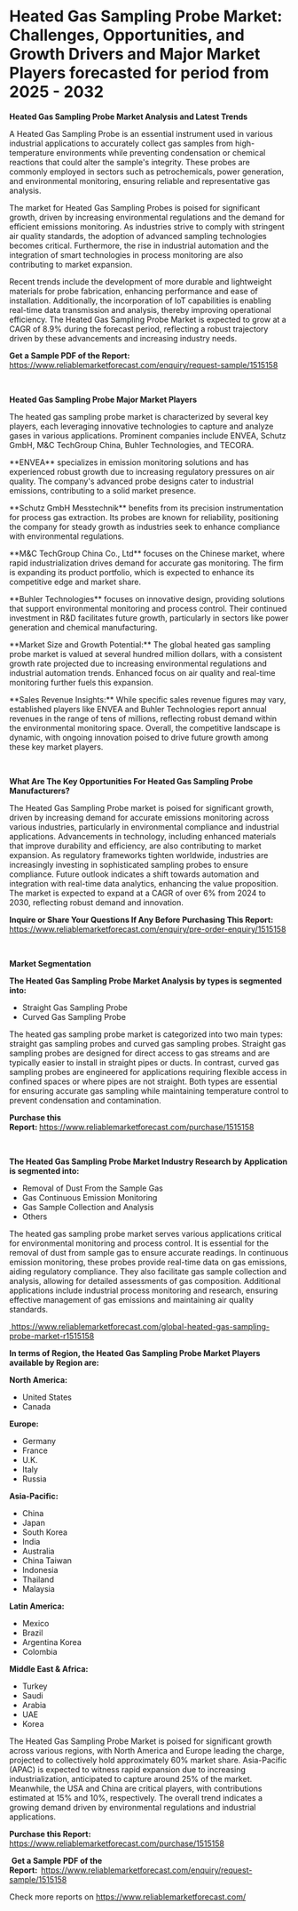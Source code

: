 <p><h1>Heated Gas Sampling Probe Market: Challenges, Opportunities, and Growth Drivers and Major Market Players forecasted for period from 2025 - 2032</h1></p><p><strong>Heated Gas Sampling Probe Market Analysis and Latest Trends</strong></p>
<p><p>A Heated Gas Sampling Probe is an essential instrument used in various industrial applications to accurately collect gas samples from high-temperature environments while preventing condensation or chemical reactions that could alter the sample's integrity. These probes are commonly employed in sectors such as petrochemicals, power generation, and environmental monitoring, ensuring reliable and representative gas analysis.</p><p>The market for Heated Gas Sampling Probes is poised for significant growth, driven by increasing environmental regulations and the demand for efficient emissions monitoring. As industries strive to comply with stringent air quality standards, the adoption of advanced sampling technologies becomes critical. Furthermore, the rise in industrial automation and the integration of smart technologies in process monitoring are also contributing to market expansion.</p><p>Recent trends include the development of more durable and lightweight materials for probe fabrication, enhancing performance and ease of installation. Additionally, the incorporation of IoT capabilities is enabling real-time data transmission and analysis, thereby improving operational efficiency. The Heated Gas Sampling Probe Market is expected to grow at a CAGR of 8.9% during the forecast period, reflecting a robust trajectory driven by these advancements and increasing industry needs.</p></p>
<p><strong>Get a Sample PDF of the Report:&nbsp;</strong> <a href="https://www.reliablemarketforecast.com/enquiry/request-sample/1515158?utm_campaign=2293&utm_medium=2&utm_source=Github&utm_content=ia&utm_term=02032025&utm_id=heated-gas-sampling-probe">https://www.reliablemarketforecast.com/enquiry/request-sample/1515158</a></p>
<p>&nbsp;</p>
<p><strong>Heated Gas Sampling Probe Major Market Players</strong></p>
<p><p>The heated gas sampling probe market is characterized by several key players, each leveraging innovative technologies to capture and analyze gases in various applications. Prominent companies include ENVEA, Schutz GmbH, M&C TechGroup China, Buhler Technologies, and TECORA.</p><p>**ENVEA** specializes in emission monitoring solutions and has experienced robust growth due to increasing regulatory pressures on air quality. The company's advanced probe designs cater to industrial emissions, contributing to a solid market presence.</p><p>**Schutz GmbH Messtechnik** benefits from its precision instrumentation for process gas extraction. Its probes are known for reliability, positioning the company for steady growth as industries seek to enhance compliance with environmental regulations.</p><p>**M&C TechGroup China Co., Ltd** focuses on the Chinese market, where rapid industrialization drives demand for accurate gas monitoring. The firm is expanding its product portfolio, which is expected to enhance its competitive edge and market share.</p><p>**Buhler Technologies** focuses on innovative design, providing solutions that support environmental monitoring and process control. Their continued investment in R&D facilitates future growth, particularly in sectors like power generation and chemical manufacturing.</p><p>**Market Size and Growth Potential:** The global heated gas sampling probe market is valued at several hundred million dollars, with a consistent growth rate projected due to increasing environmental regulations and industrial automation trends. Enhanced focus on air quality and real-time monitoring further fuels this expansion.</p><p>**Sales Revenue Insights:** While specific sales revenue figures may vary, established players like ENVEA and Buhler Technologies report annual revenues in the range of tens of millions, reflecting robust demand within the environmental monitoring space. Overall, the competitive landscape is dynamic, with ongoing innovation poised to drive future growth among these key market players.</p></p>
<p>&nbsp;</p>
<p><strong>What Are The Key Opportunities For Heated Gas Sampling Probe Manufacturers?</strong></p>
<p><p>The Heated Gas Sampling Probe market is poised for significant growth, driven by increasing demand for accurate emissions monitoring across various industries, particularly in environmental compliance and industrial applications. Advancements in technology, including enhanced materials that improve durability and efficiency, are also contributing to market expansion. As regulatory frameworks tighten worldwide, industries are increasingly investing in sophisticated sampling probes to ensure compliance. Future outlook indicates a shift towards automation and integration with real-time data analytics, enhancing the value proposition. The market is expected to expand at a CAGR of over 6% from 2024 to 2030, reflecting robust demand and innovation.</p></p>
<p><strong>Inquire or Share Your Questions If Any Before Purchasing This Report:</strong> <a href="https://www.reliablemarketforecast.com/enquiry/pre-order-enquiry/1515158?utm_campaign=2293&utm_medium=2&utm_source=Github&utm_content=ia&utm_term=02032025&utm_id=heated-gas-sampling-probe">https://www.reliablemarketforecast.com/enquiry/pre-order-enquiry/1515158</a></p>
<p>&nbsp;</p>
<p><strong>Market Segmentation</strong></p>
<p><strong>The Heated Gas Sampling Probe Market Analysis by types is segmented into:</strong></p>
<p><ul><li>Straight Gas Sampling Probe</li><li>Curved Gas Sampling Probe</li></ul></p>
<p><p>The heated gas sampling probe market is categorized into two main types: straight gas sampling probes and curved gas sampling probes. Straight gas sampling probes are designed for direct access to gas streams and are typically easier to install in straight pipes or ducts. In contrast, curved gas sampling probes are engineered for applications requiring flexible access in confined spaces or where pipes are not straight. Both types are essential for ensuring accurate gas sampling while maintaining temperature control to prevent condensation and contamination.</p></p>
<p><strong>Purchase this Report:&nbsp;</strong><a href="https://www.reliablemarketforecast.com/purchase/1515158?utm_campaign=2293&utm_medium=2&utm_source=Github&utm_content=ia&utm_term=02032025&utm_id=heated-gas-sampling-probe">https://www.reliablemarketforecast.com/purchase/1515158</a></p>
<p>&nbsp;</p>
<p><strong>The Heated Gas Sampling Probe Market Industry Research by Application is segmented into:</strong></p>
<p><ul><li>Removal of Dust From the Sample Gas</li><li>Gas Continuous Emission Monitoring</li><li>Gas Sample Collection and Analysis</li><li>Others</li></ul></p>
<p><p>The heated gas sampling probe market serves various applications critical for environmental monitoring and process control. It is essential for the removal of dust from sample gas to ensure accurate readings. In continuous emission monitoring, these probes provide real-time data on gas emissions, aiding regulatory compliance. They also facilitate gas sample collection and analysis, allowing for detailed assessments of gas composition. Additional applications include industrial process monitoring and research, ensuring effective management of gas emissions and maintaining air quality standards.</p></p>
<p><a href="https://www.reliablemarketforecast.com/global-heated-gas-sampling-probe-market-r1515158?utm_campaign=2293&utm_medium=2&utm_source=Github&utm_content=ia&utm_term=02032025&utm_id=heated-gas-sampling-probe">&nbsp;https://www.reliablemarketforecast.com/global-heated-gas-sampling-probe-market-r1515158</a></p>
<p><strong>In terms of Region, the Heated Gas Sampling Probe Market Players available by Region are:</strong></p>
<p>
    <p> <strong> North America: </strong>
        <ul>
            <li>United States</li>
            <li>Canada</li>
        </ul>
        </p> 
    <p> <strong> Europe: </strong>
        <ul>
            <li>Germany</li>
            <li>France</li>
            <li>U.K.</li>
            <li>Italy</li>
            <li>Russia</li>
        </ul>
        </p> 
    <p> <strong> Asia-Pacific: </strong>
        <ul>
            <li>China</li>
            <li>Japan</li>
            <li>South Korea</li>
            <li>India</li>
            <li>Australia</li>
            <li>China Taiwan</li>
            <li>Indonesia</li>
            <li>Thailand</li>
            <li>Malaysia</li>
        </ul>
        </p> 
    <p> <strong> Latin America: </strong>
        <ul>
            <li>Mexico</li>
            <li>Brazil</li>
            <li>Argentina Korea</li>
            <li>Colombia</li>
        </ul>
        </p> 
    <p> <strong> Middle East & Africa: </strong>
        <ul>
            <li>Turkey</li>
            <li>Saudi</li>
            <li>Arabia</li>
            <li>UAE</li>
            <li>Korea</li>
        </ul>
    </p>
    </p>
<p><p>The Heated Gas Sampling Probe Market is poised for significant growth across various regions, with North America and Europe leading the charge, projected to collectively hold approximately 60% market share. Asia-Pacific (APAC) is expected to witness rapid expansion due to increasing industrialization, anticipated to capture around 25% of the market. Meanwhile, the USA and China are critical players, with contributions estimated at 15% and 10%, respectively. The overall trend indicates a growing demand driven by environmental regulations and industrial applications.</p></p>
<p><strong>Purchase this Report: </strong><a href="https://www.reliablemarketforecast.com/purchase/1515158?utm_campaign=2293&utm_medium=2&utm_source=Github&utm_content=ia&utm_term=02032025&utm_id=heated-gas-sampling-probe">https://www.reliablemarketforecast.com/purchase/1515158</a></p>
<p>&nbsp;<strong>Get a Sample PDF of the Report:&nbsp;&nbsp;</strong><a href="https://www.reliablemarketforecast.com/enquiry/request-sample/1515158?utm_campaign=2293&utm_medium=2&utm_source=Github&utm_content=ia&utm_term=02032025&utm_id=heated-gas-sampling-probe">https://www.reliablemarketforecast.com/enquiry/request-sample/1515158</a></p>
<p><strong></strong></p>
<p>Check more reports on <a href="https://www.reliablemarketforecast.com/?utm_campaign=2293&utm_medium=2&utm_source=Github&utm_content=ia&utm_term=02032025&utm_id=heated-gas-sampling-probe">https://www.reliablemarketforecast.com/</a></p>